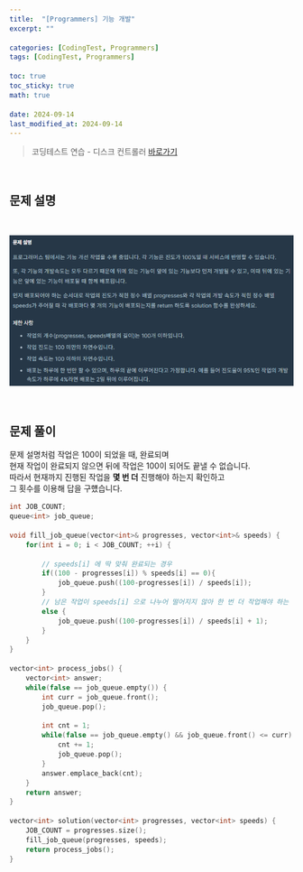 ```yaml
---
title:  "[Programmers] 기능 개발"
excerpt: ""

categories: [CodingTest, Programmers]
tags: [CodingTest, Programmers]

toc: true
toc_sticky: true
math: true
 
date: 2024-09-14
last_modified_at: 2024-09-14
---
```


> 코딩테스트 연습 - 디스크 컨트롤러 [바로가기](https://school.programmers.co.kr/learn/courses/30/lessons/42586)  

<br/>

## 문제 설명

<br/>

![01](/assets/img/Programmers/기능개발_문제.png)  

<br/>

## 문제 풀이

문제 설명처럼 작업은 100이 되었을 때, 완료되며  
현재 작업이 완료되지 않으면 뒤에 작업은 100이 되어도 끝낼 수 없습니다.  
따라서 현재까지 진행된 작업을 **몇 번 더** 진행해야 하는지 확인하고  
그 횟수를 이용해 답을 구헀습니다.
<br/>

```c++
int JOB_COUNT;
queue<int> job_queue;

void fill_job_queue(vector<int>& progresses, vector<int>& speeds) {
    for(int i = 0; i < JOB_COUNT; ++i) {

        // speeds[i] 에 딱 맞춰 완료되는 경우
        if((100 - progresses[i]) % speeds[i] == 0){
            job_queue.push((100-progresses[i]) / speeds[i]);
        } 
        // 남은 작업이 speeds[i] 으로 나누어 떨어지지 않아 한 번 더 작업해야 하는 경우
        else {
            job_queue.push((100-progresses[i]) / speeds[i] + 1);
        }
    }
}

vector<int> process_jobs() {
    vector<int> answer;
    while(false == job_queue.empty()) {
        int curr = job_queue.front();
        job_queue.pop();

        int cnt = 1;
        while(false == job_queue.empty() && job_queue.front() <= curr) {
            cnt += 1;
            job_queue.pop();
        }
        answer.emplace_back(cnt);
    }
    return answer;
}

vector<int> solution(vector<int> progresses, vector<int> speeds) {
    JOB_COUNT = progresses.size();
    fill_job_queue(progresses, speeds);
    return process_jobs();
}
```